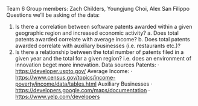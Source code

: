 Team 6
Group members: Zach Childers, Youngjung Choi, Alex San Filippo
Questions we’ll be asking of the data:
1.    Is there a correlation between software patents awarded within a given geographic region and increased economic activity?
a.    Does total patents awarded correlate with average income?
b.    Does total patents awarded correlate with auxiliary businesses (i.e. restaurants etc.)?
2.    Is there a relationship between the total number of patents filed in a given year and the total for a given region? i.e. does an environment of innovation beget more innovation.
Data sources
Patents:
·     https://developer.uspto.gov/
Average Income:
·     https://www.census.gov/topics/income-poverty/income/data/tables.html
Auxiliary Businesses
·     https://developers.google.com/maps/documentation
·     https://www.yelp.com/developers